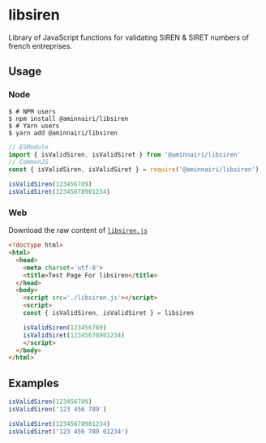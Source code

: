 # libsiren

Library of JavaScript functions for validating SIREN & SIRET numbers of french entreprises.

## Usage

### Node

```shell
$ # NPM users
$ npm install @aminnairi/libsiren
$ # Yarn users
$ yarn add @aminnairi/libsiren
```

```javascript
// ESModule
import { isValidSiren, isValidSiret } from '@aminnairi/libsiren'
// CommonJS
const { isValidSiren, isValidSiret } = require('@aminnairi/libsiren')

isValidSiren(123456789)
isValidSiret(12345678901234)
```

### Web

Download the raw content of [`libsiren.js`](./libsiren.js)

```html
<!doctype html>
<html>
  <head>
    <meta charset='utf-8'>
    <title>Test Page For libsiren</title>
  </head>
  <body>
    <script src='./libsiren.js'></script>
    <script>
    const { isValidSiren, isValidSiret } = libsiren

    isValidSiren(123456789)
    isValidSiret(12345678901234)
    </script>
  </body>
</html>
```

## Examples

```javascript
isValidSiren(123456789)
isValidSiren('123 456 789')

isValidSiret(12345678901234)
isValidSiret('123 456 789 01234')
```